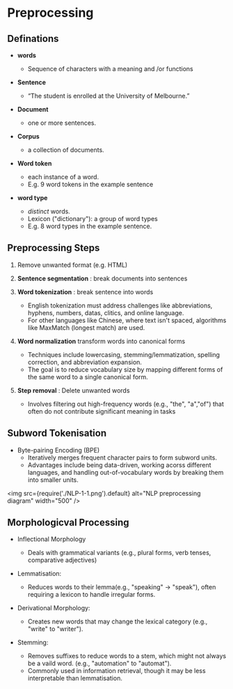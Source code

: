 # Preprocessing

## Definations

* **words**
    * Sequence of characters with a meaning and /or functions

* **Sentence**
    * “The student is enrolled at the University of Melbourne.”

* **Document**
    * one or more sentences.

* **Corpus**
    * a collection of documents.

* **Word token**
    * each instance of a word.
    * E.g. 9 word tokens in the example sentence

* **word type**
    * *distinct* words.
    * Lexicon ("dictionary"): a group of word types
    * E.g. 8 word types in the example sentence.



## Preprocessing Steps
1. Remove unwanted format (e.g. HTML)
2. **Sentence segmentation** : break documents into sentences
3. **Word tokenization** : break sentence into words
    - English tokenization must address challenges like abbreviations, hyphens, numbers, datas, clitics, and online language.
    - For other languages like Chinese, where text isn't spaced, algorithms like MaxMatch (longest match) are used.
4. **Word  normalization** transform words into canonical forms
    - Techniques include lowercasing, stemming/lemmatization, spelling correction, and abbreviation expansion.
    - The goal is to reduce vocabulary size by mapping different forms of the same word to a single canonical form.

5. **Step removal** : Delete unwanted words
    - Involves filtering out high-frequency words (e.g., "the", "a","of") that often do not contribute significant meaning in tasks 

## Subword Tokenisation
- Byte-pairing Encoding (BPE)
    - Iteratively merges frequent character pairs to form subword units.
    - Advantages include being data-driven, working acorss different languages, and handling out-of-vocabulary words by breaking them into smaller units.


<img src={require('./NLP-1-1.png').default} alt="NLP preprocessing diagram" width="500" />


## Morphologicval Processing
- Inflectional Morphology
    - Deals with grammatical variants (e.g., plural forms, verb tenses, comparative adjectives)
- Lemmatisation:
    - Reduces words to their lemma(e.g., "speaking" -> "speak"), often requiring a lexicon to handle irregular forms.

- Derivational Morphology:
    - Creates new words that may change the lexical category (e.g., "write" to "writer").

- Stemming:
    - Removes suffixes to reduce words to a stem, which might not always be a vaild word. (e.g., "automation" to "automat").
    - Commonly used in information retrieval, though it may be less interpretable than lemmatisation.


